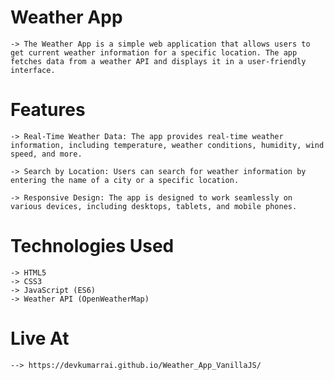 # Weather App
    
    -> The Weather App is a simple web application that allows users to get current weather information for a specific location. The app fetches data from a weather API and displays it in a user-friendly interface.

# Features

    -> Real-Time Weather Data: The app provides real-time weather information, including temperature, weather conditions, humidity, wind speed, and more.

    -> Search by Location: Users can search for weather information by entering the name of a city or a specific location.

    -> Responsive Design: The app is designed to work seamlessly on various devices, including desktops, tablets, and mobile phones.

# Technologies Used

    -> HTML5
    -> CSS3
    -> JavaScript (ES6)
    -> Weather API (OpenWeatherMap)

# Live At

    --> https://devkumarrai.github.io/Weather_App_VanillaJS/